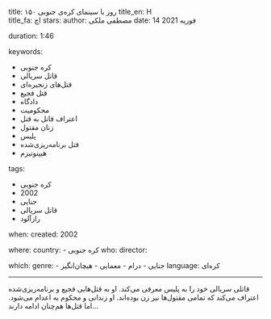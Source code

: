 
title: ۱۵۰ روز با سینمای کره‌ی جنوبی 
title_en: H   
title_fa: اچ 
stars: 
author: مصطفی ملکی
date: 14 فوریه 2021 

duration: 1:46

keywords:
  - کره جنوبی
  - قاتل سریالی
  - قتل‌های زنجیره‌ای
  - قتل فجیع
  - دادگاه
  - محکومیت
  - اعتراف قاتل به قتل
  - زنان مقتول
  - پلیس
  - قتل برنامه‌ریزی‌شده
  - هیپنوتیزم
  
tags:
  - کره جنوبی
  - 2002
  - جنایی
  - قاتل سریالی
  - رازآلود

when:
  created: 2002

where:
  country: 
    - کره جنوبی 
who:
  director: 

which:
  genre:
    - جنایی
    - درام
    - معمایی
    - هیچان‌انگیز
  language: کره‌ای

---

قاتلی سریالی خود را به پلیس معرفی می‌کند. او به قتل‌هایی فجیع و برنامه‌ریزی‌شده اعتراف می‌کند که تمامی مقتول‌ها نیز زن بوده‌اند. او زندانی و محکوم به اعدام می‌شود. اما قتل‌ها هم‌چنان ادامه دارند...
